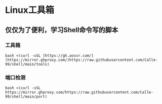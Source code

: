 # Linux工具箱
## 仅仅为了便利，学习Shell命令写的脚本

### 工具箱
```bash <(curl -sSL [https://gh.aossr.com/](https://mirror.ghproxy.com/)https://raw.githubusercontent.com/Calle-99/shell/main/tools)```

### 端口检测
```bash <(curl -sSL https://mirror.ghproxy.com/https://raw.githubusercontent.com/Calle-99/shell/main/port)```
